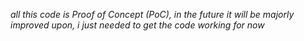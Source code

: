 *all this code is Proof of Concept (PoC), in the future it will be majorly improved upon, i just needed to get the code working for now* 
